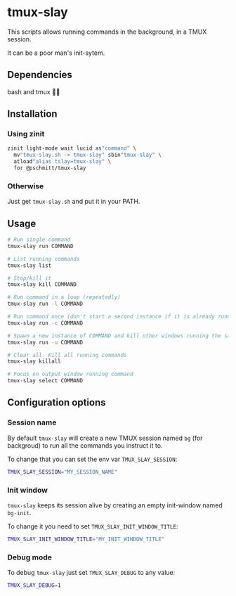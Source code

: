 # tmux-slay

This scripts allows running commands in the background, in a TMUX session.

It can be a poor man's init-sytem.

## Dependencies

bash and tmux 🤷‍♂️

## Installation

### Using zinit

```zsh
zinit light-mode wait lucid as"command" \
  mv"tmux-slay.sh -> tmux-slay" sbin"tmux-slay" \
  atload"alias tslay=tmux-slay" \
  for @pschmitt/tmux-slay
```

### Otherwise

Just get `tmux-slay.sh` and put it in your PATH.

## Usage

```zsh
# Run single command
tmux-slay run COMMAND

# List running commands
tmux-slay list

# Stop/kill it
tmux-slay kill COMMAND

# Run command in a loop (repeatedly)
tmux-slay run -l COMMAND

# Run command once (don't start a second instance if it is already running)
tmux-slay run -c COMMAND

# Spawn a new instance of COMMAND and kill other windows running the same command
tmux-slay run -u COMMAND

# Clear all. Kill all running commands
tmux-slay killall

# Focus on output window running command
tmux-slay select COMMAND
```

## Configuration options

### Session name

By default `tmux-slay` will create a new TMUX session named `bg` (for
backgroud) to run all the commands you instruct it to.

To change that you can set the env var `TMUX_SLAY_SESSION`:

```bash
TMUX_SLAY_SESSION="MY_SESSION_NAME"
```

### Init window

`tmux-slay` keeps its session alive by creating an empty init-window named
`bg-init`.

To change it you need to set `TMUX_SLAY_INIT_WINDOW_TITLE`:

```bash
TMUX_SLAY_INIT_WINDOW_TITLE="MY_INIT_WINDOW_TITLE"
```

### Debug mode

To debug `tmux-slay` just set `TMUX_SLAY_DEBUG` to any value:

```bash
TMUX_SLAY_DEBUG=1
```
